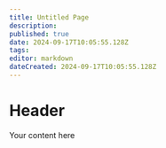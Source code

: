 ```yaml
---
title: Untitled Page
description: 
published: true
date: 2024-09-17T10:05:55.128Z
tags: 
editor: markdown
dateCreated: 2024-09-17T10:05:55.128Z
---
```


# Header
Your content here
